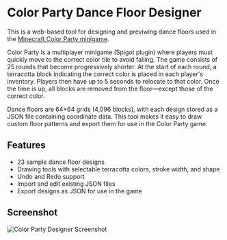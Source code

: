 # Color Party Dance Floor Designer

This is a web-based tool for designing and previwing dance floors used in the [Minecraft Color Party minigame](https://github.com/alexbates/ColorParty). 

Color Party is a multiplayer minigame (Spigot plugin) where players must quickly move to the correct color tile to avoid falling. The game consists of 25 rounds that become progressively shorter. At the start of each round, a terracotta block indicating the correct color is placed in each player's inventory. Players then have up to 5 seconds to relocate to that color. Once the time is up, all blocks are removed from the floor—except those of the correct color.

Dance floors are 64×64 grids (4,096 blocks), with each design stored as a JSON file containing coordinate data. This tool makes it easy to draw custom floor patterns and export them for use in the Color Party game.

## Features

- 23 sample dance floor designs
- Drawing tools with selectable terracotta colors, stroke width, and shape
- Undo and Redo support
- Import and edit existing JSON files
- Export designs as JSON for use in the game

## Screenshot

![Color Party Designer Screenshot](https://tamariapp.com/images/ColorPartyDesigner.png)
